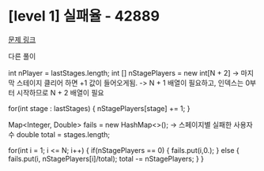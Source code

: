 # [level 1] 실패율 - 42889 

[문제 링크](https://school.programmers.co.kr/learn/courses/30/lessons/42889) 

다른 풀이 

int nPlayer = lastStages.length;
int [] nStagePlayers = new int[N + 2] 
-> 마지막 스테이지 클리어 하면 +1 값이 들어오게됨.
-> N + 1 배열이 필요하고, 인덱스는 0부터 시작하므로 N + 2 배열이 필요

for(int stage : lastStages) {
        nStagePlayers[stage] += 1;
}

Map<Integer, Double> fails = new HashMap<>();
-> 스페이지별 실패한 사용자 수 
double total = stages.length;

for(int i = 1; i <= N; i++) {
        if(nStagePlayers == 0) {
        fails.put(i,0.);
        }
        else {
        fails.put(i, nStagePlayers[i]/total);
        total -= nStagePlayers;
        }
}





